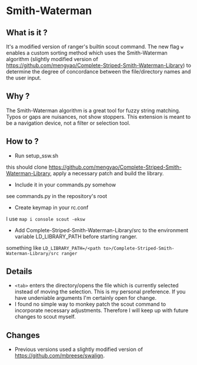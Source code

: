# Smith-Waterman
## What is it ?

It's a modified version of ranger's builtin scout command. The new flag `w` enables a custom sorting method which uses the Smith-Waterman algorithm (slightly modified version of https://github.com/mengyao/Complete-Striped-Smith-Waterman-Library) to determine the degree of concordance between the file/directory names and the user input.

## Why ?

The Smith-Waterman algorithm is a great tool for fuzzy string matching. Typos or gaps are nuisances, not show stoppers. This extension is meant to be a navigation device, not a filter or selection tool.

## How to ?

- Run setup_ssw.sh

this should clone https://github.com/mengyao/Complete-Striped-Smith-Waterman-Library, apply a necessary patch and build the library.

- Include it in your commands.py somehow

see commands.py in the repository's root

- Create keymap in your rc.conf

I use `map i console scout -eksw`

- Add Complete-Striped-Smith-Waterman-Library/src to the environment variable LD_LIBRARY_PATH before starting ranger.

something like `LD_LIBRARY_PATH=/<path to>/Complete-Striped-Smith-Waterman-Library/src ranger`

## Details

- `<tab>` enters the directory/opens the file which is currently selected instead of moving the selection. This is my personal preference. If you have undeniable arguments I'm certainly open for change.
- I found no simple way to monkey patch the scout command to incorporate necessary adjustments. Therefore I will keep up with future changes to scout myself.

## Changes

- Previous versions used a slightly modified version of https://github.com/mbreese/swalign.
